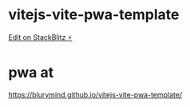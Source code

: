 # vitejs-vite-pwa-template

[Edit on StackBlitz ⚡️](https://stackblitz.com/edit/vitejs-vite-6hcuzm)

# pwa at 
https://blurymind.github.io/vitejs-vite-pwa-template/
